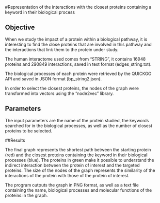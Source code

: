 #Representation of the interactions with the closest proteins containing a keyword in their biological process

## Objective

When we study the impact of a protein within a biological pathway, it is interesting to find the close proteins that are involved in this pathway and the interactions that link them to the protein under study.
  
The human interactome used comes from “STRING”, it contains 16948 proteins and 290849 interactions, saved in text format (edges_string.txt).

The biological processes of each protein were retrieved by the QUICKGO API and saved in JSON format (bp_string2.json).

In order to select the closest proteins, the nodes of the graph were transformed into vectors using the “node2vec” library.


## Parameters
The input parameters are the name of the protein studied, the keywords searched for in the biological processes, as well as the number of closest proteins to be selected.


##Results

The final graph represents the shortest path between the starting protein (red) and the closest proteins containing the keyword in their biological processes
(blue). The proteins in green make it possible to understand the indirect interaction between the protein of interest and the targeted proteins. The size of the nodes of the graph represents the similarity of the interactions of the protein with those of the protein of interest.

The program outputs the graph in PNG format, as well as a text file containing the name, biological processes and molecular functions of the proteins in the graph.





















